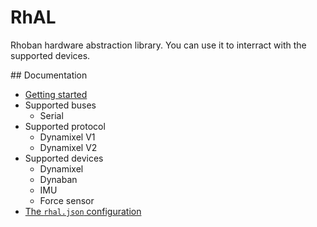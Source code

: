 # RhAL

Rhoban hardware abstraction library. You can use it to interract
with the supported devices.

## Documentation

* [Getting started](/Docs/getting_started.md)
* Supported buses
    * Serial
* Supported protocol
    * Dynamixel V1
    * Dynamixel V2
* Supported devices
    * Dynamixel
    * Dynaban
    * IMU
    * Force sensor
* [The `rhal.json` configuration](/Docs/configuration.md)
